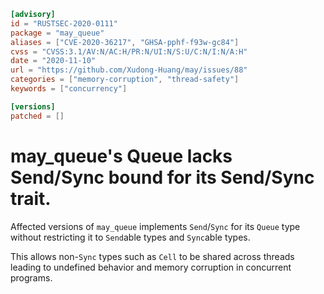 ```toml
[advisory]
id = "RUSTSEC-2020-0111"
package = "may_queue"
aliases = ["CVE-2020-36217", "GHSA-pphf-f93w-gc84"]
cvss = "CVSS:3.1/AV:N/AC:H/PR:N/UI:N/S:U/C:N/I:N/A:H"
date = "2020-11-10"
url = "https://github.com/Xudong-Huang/may/issues/88"
categories = ["memory-corruption", "thread-safety"]
keywords = ["concurrency"]

[versions]
patched = []
```

# may_queue's Queue lacks Send/Sync bound for its Send/Sync trait.

Affected versions of `may_queue` implements `Send`/`Sync` for its `Queue` type without restricting it to `Send`able types and `Sync`able types.

This allows non-`Sync` types such as `Cell` to be shared across threads leading to undefined behavior and memory corruption in concurrent programs.

